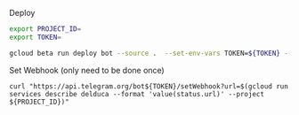 
Deploy

```bash
export PROJECT_ID=
export TOKEN=

```

```bash
gcloud beta run deploy bot --source .  --set-env-vars TOKEN=${TOKEN} --platform managed --allow-unauthenticated --project ${PROJECT_ID}
```

Set Webhook (only need to be done once)

```shell
curl "https://api.telegram.org/bot${TOKEN}/setWebhook?url=$(gcloud run services describe delduca --format 'value(status.url)' --project ${PROJECT_ID})"
```